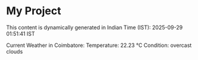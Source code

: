 # My Project

This content is dynamically generated in Indian Time (IST): 2025-09-29 01:51:41 IST


Current Weather in Coimbatore:
Temperature: 22.23 °C
Condition: overcast clouds
